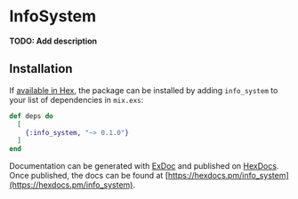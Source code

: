 # InfoSystem

**TODO: Add description**

## Installation

If [available in Hex](https://hex.pm/docs/publish), the package can be installed
by adding `info_system` to your list of dependencies in `mix.exs`:

```elixir
def deps do
  [
    {:info_system, "~> 0.1.0"}
  ]
end
```

Documentation can be generated with [ExDoc](https://github.com/elixir-lang/ex_doc)
and published on [HexDocs](https://hexdocs.pm). Once published, the docs can
be found at [https://hexdocs.pm/info_system](https://hexdocs.pm/info_system).

